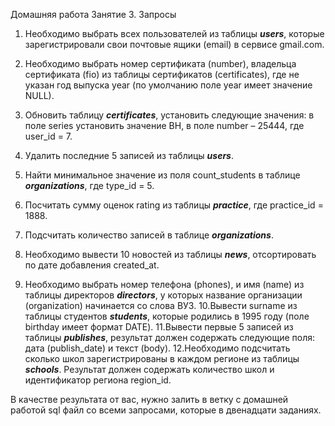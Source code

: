 Домашняя работа
Занятие 3. Запросы

1. Необходимо выбрать всех пользователей из таблицы **_users_**,
   которые зарегистрировали свои почтовые ящики (email) в сервисе
   gmail.com.
2. Необходимо выбрать номер сертификата (number), владельца
   сертификата (fio) из таблицы сертификатов (certificates), где
   не указан год выпуска year (по умолчанию поле year имеет
   значение NULL).
3. Обновить таблицу **_certificates_**, установить следующие значения:
   в поле series установить значение ВН, в поле number – 25444,
   где user_id = 7.
4. Удалить последние 5 записей из таблицы **_users_**.
5. Найти минимальное значение из поля count_students в таблице
   **_organizations_**, где type_id = 5.





6. Посчитать сумму оценок rating из таблицы **_practice_**, где
   practice_id = 1888.
7. Подсчитать количество записей в таблице **_organizations_**.
8. Необходимо вывести 10 новостей из таблицы **_news_**, отсортировать
   по дате добавления created_at.
9. Необходимо выбрать номер телефона (phones), и имя (name) из
   таблицы директоров **_directors_**, у которых название организации
   (organization) начинается со слова ВУЗ.
10.Вывести surname из таблицы студентов **_students_**, которые
   родились в 1995 году (поле birthday имеет формат DATE).
11.Вывести первые 5 записей из таблицы **_publishes_**, результат
   должен содержать следующие поля: дата (publish_date) и текст
   (body).
12.Необходимо подсчитать сколько школ зарегистрированы в каждом
   регионе из таблицы **_schools_**. Результат должен содержать
   количество школ и идентификатор региона region_id.

В качестве результата от вас, нужно залить в ветку с домашней
работой sql файл со всеми запросами, которые в двенадцати
заданиях.